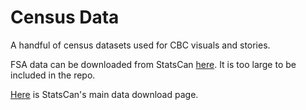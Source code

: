 # Census Data

A handful of census datasets used for CBC visuals and stories.

FSA data can be downloaded from StatsCan [here](https://www12.statcan.gc.ca/census-recensement/2016/dp-pd/prof/details/download-telecharger/comp/GetFile.cfm?Lang=E&FILETYPE=CSV&GEONO=046). It is too large to be included in the repo.

[Here](https://www12.statcan.gc.ca/census-recensement/2016/dp-pd/prof/details/page_Download-Telecharger.cfm?Lang=E&Tab=1&Geo1=PR&Code1=01&Geo2=PR&Code2=01&SearchText=Canada&SearchType=Begins&SearchPR=01&B1=All&TABID=1&type=0) is StatsCan's main data download page.
